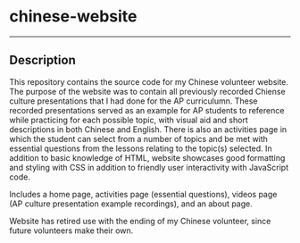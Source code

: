 # chinese-website
---
## Description
This repository contains the source code for my Chinese volunteer website. The purpose of the website was to contain all previously recorded Chiense culture presentations that I had done for the AP curriculumn. These recorded presentations served as an example for AP students to reference while practicing for each possible topic, with visual aid and short descriptions in both Chinese and English. There is also an activities page in which the student can select from a number of topics and be met with essential questions from the lessons relating to the topic(s) selected. In addition to basic knowledge of HTML, website showcases good formatting and styling with CSS in addition to friendly user interactivity with JavaScript code.

Includes a home page, activities page (essential questions), videos page (AP culture presentation example recordings), and an about page.

Website has retired use with the ending of my Chinese volunteer, since future volunteers make their own.
